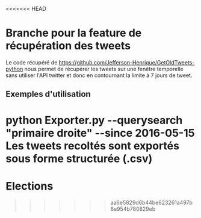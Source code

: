 <<<<<<< HEAD
# Branche pour la feature de récupération des tweets
Le code récupéré de https://github.com/Jefferson-Henrique/GetOldTweets-python nous permet de récupérer les tweets sur une fenêtre temporelle sans utiliser l'API twitter et donc en contournant la limite à 7 jours de tweet.

## Exemples d'utilisation

python Exporter.py --querysearch "primaire droite" --since 2016-05-15
Les tweets recoltés sont exportés sous forme structurée (.csv)
=======
# Elections
>>>>>>> aa6e5829d6b44be623261a497b8e954b780829eb
